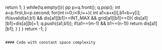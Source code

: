 return 1;
}
while(!q.empty()){
pp p=q.front();
q.pop();
int a=p.first,b=p.second;
for(int i=0;i<8;i++){
int a1=a+x[i],b1=b+y[i];
if(isvalid(a1,b1) && dis[a1][b1]==INT_MAX && grid[a1][b1]==0){
dis[a1][b1]=dis[a][b]+1;
q.push({a1,b1});
if(a1==(m-1) && b1==(n-1))
return dis[a1][b1];
}
}
}
return -1;
}
```
​
#### Code with constant space complexity
```
​
```